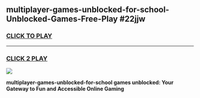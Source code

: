 
## multiplayer-games-unblocked-for-school-Unblocked-Games-Free-Play #22jjw
<h3>
<a href="https://us.freeplayer.one?title=multiplayer-games-unblocked-for-school&ref=9M">CLICK TO PLAY</a></h3>
<hr>

<h3>
<a href="https://us.freeplayer.one?title=multiplayer-games-unblocked-for-school&ref=9M">CLICK 2 PLAY</a>
  
</h3>

<a href="https://us.freeplayer.one?title=multiplayer-games-unblocked-for-school&ref=9M"><img src="https://clearcache.store/games.png"></a>


**multiplayer-games-unblocked-for-school games unblocked: Your Gateway to Fun and Accessible Online Gaming**
